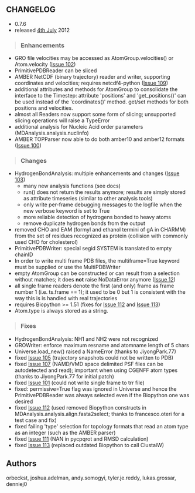 ## CHANGELOG ##

  * 0.7.6
  * released [4th July](http://en.wikipedia.org/wiki/Independence_Day_%28United_States%29) 2012

> ### Enhancements ###

  * GRO file velocities may be accessed as AtomGroup.velocities() or Atom.velocity ([Issue 102](https://code.google.com/p/mdanalysis/issues/detail?id=102))
  * PrimitivePDBReader can be sliced
  * AMBER NetCDF (binary trajectory) reader and writer, supporting coordinates and velocities; requires netcdf4-python ([Issue 109](https://code.google.com/p/mdanalysis/issues/detail?id=109))
  * additional attributes and methods for AtomGroup to consolidate the interface to the Timestep: attribute 'positions' and 'get\_positions()' can be used instead of the 'coordinates()' method. get/set methods for both positions and velocities.
  * almost all Readers now support some form of slicing; unsupported slicing operations will raise a TypeError
  * additional analysis for Nucleic Acid order parameters (MDAnalysis.analysis.nuclinfo)
  * AMBER TOPParser now able to do both amber10 and amber12 formats ([Issue 100](https://code.google.com/p/mdanalysis/issues/detail?id=100))

> ### Changes ###

  * HydrogenBondAnalysis: multiple enhancements and changes ([Issue 103](https://code.google.com/p/mdanalysis/issues/detail?id=103))
    * many new analysis functions (see docs)
    * run() does not return the results anymore; results are simply stored as attribute timeseries (similar to other analysis tools)
    * only write per-frame debugging messages to the logfile when the new verbose keyword is set to True
    * more reliable detection of hydrogens bonded to heavy atoms
    * remove duplicate hydrogen bonds from the output
  * removed CHO and EAM (formyl and ethanol termini of gA in CHARMM) from the set of residues recognized as protein (collision with commonly used CHO for cholesterol)
  * PrimitivePDBWriter: special segid SYSTEM is translated to empty chainID
  * In order to write multi frame PDB files, the multiframe=True keyword must be supplied or use the MultiPDBWriter
  * empty AtomGroup can be constructed or can result from a selection without matches; it does **not** raise NoDataError anymore ([Issue 12](https://code.google.com/p/mdanalysis/issues/detail?id=12))
  * all single frame readers denote the first (and only) frame as frame number 1 (i.e. ts.frame == 1); it used to be 0 but 1 is consistent with the way this is is handled with real trajectories
  * requires Biopython >= 1.51 (fixes for [Issue 112](https://code.google.com/p/mdanalysis/issues/detail?id=112) and [Issue 113](https://code.google.com/p/mdanalysis/issues/detail?id=113))
  * Atom.type is always stored as a string.

> ### Fixes ###

  * HydrogenBondAnalysis: NH1 and NH2 were not recognized
  * GROWriter: enforce maximum resname and atomname length of 5 chars
  * Universe.load\_new() raised a NameError (thanks to JiyongPark.77)
  * fixed [Issue 105](https://code.google.com/p/mdanalysis/issues/detail?id=105) (trajectory snapshots could not be written to PDB)
  * fixed [Issue 107](https://code.google.com/p/mdanalysis/issues/detail?id=107) (NAMD/VMD space delimited PSF files can be autodetected and read); important when using CGENFF atom types (thanks to JiyongPark.77 for initial patch)
  * fixed [Issue 101](https://code.google.com/p/mdanalysis/issues/detail?id=101) (could not write single frame to trr file)
  * fixed: permissive=True flag was ignored in Universe and hence the PrimitivePDBReader was always selected even if the Biopython one was desired
  * fixed [Issue 112](https://code.google.com/p/mdanalysis/issues/detail?id=112) (used removed Biopython constructs in MDAnalysis.analysis.align.fasta2select; thanks to francesco.oteri for a test case and fix)
  * fixed failing 'type' selection for topology formats that read an atom type as an integer (such as the AMBER parser)
  * fixed [Issue 111](https://code.google.com/p/mdanalysis/issues/detail?id=111) (NAN in pycpqrot and RMSD calculation)
  * fixed [Issue 113](https://code.google.com/p/mdanalysis/issues/detail?id=113) (replaced outdated Biopython to call ClustalW)

## Authors ##
orbeckst, joshua.adelman, andy.somogyi, tyler.je.reddy, lukas.grossar, denniej0